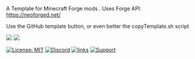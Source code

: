 

A Template for Minecraft Forge mods .  Uses Forge API: https://neoforged.net/


Use the GitHub template button, or even better the copyTemplate.sh script


[![](http://cf.way2muchnoise.eu/0.svg)](https://www.curseforge.com/minecraft/mc-mods/stonecutter-likes-wood) 
[![](http://cf.way2muchnoise.eu/versions/0.svg)](https://www.curseforge.com/minecraft/mc-mods/stonecutter-likes-wood)


[![License: MIT](https://img.shields.io/badge/License-MIT-green.svg)](https://opensource.org/licenses/MIT)
[![Discord](https://img.shields.io/discord/749302798797242449.svg?label=&logo=discord&logoColor=ffffff&color=7389D8&labelColor=6A7EC2)](https://discord.gg/uWZ3jf56fV)
[![links](https://img.shields.io/badge/more-links-ff69b4.svg)](https://allmylinks.com/lothrazar)
[![Support](https://img.shields.io/badge/Patreon-Support-orange.svg?logo=Patreon)](https://www.patreon.com/Lothrazar)


